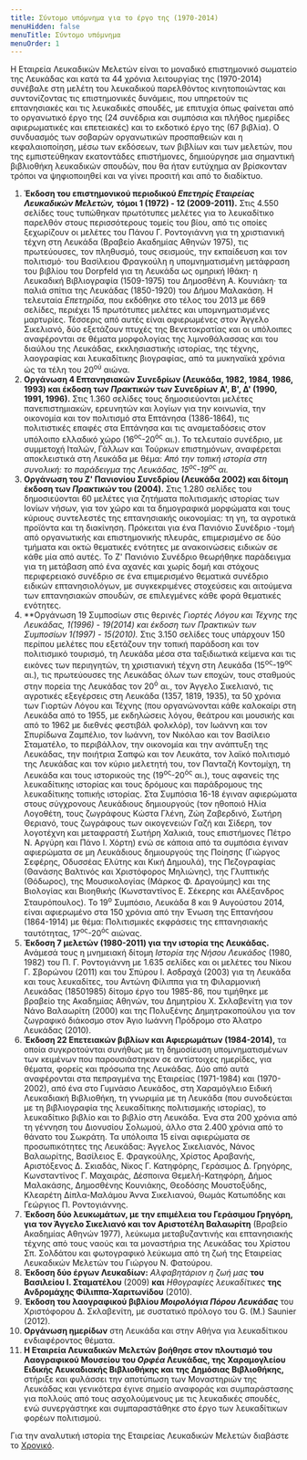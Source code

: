 ```yaml
---
title: Σύντομο υπόμνημα για το έργο της (1970-2014)
menuHidden: false
menuTitle: Σύντομο υπόμνημα
menuOrder: 1
---
```


H Εταιρεία Λευκαδικών Μελετών είναι το μοναδικό επιστημονικό σωματείο της Λευκάδας και κατά τα 44 χρόνια λειτουργίας της \(1970-2014\) συνέβαλε στη μελέτη του λευκαδικού παρελθόντος κινητοποιώντας και συντονίζοντας τις επιστημονικές δυνάμεις, που υπηρετούν τις επτανησιακές και τις λευκαδικές σπουδές, με επιτυχία όπως φαίνεται από το οργανωτικό έργο της \(24 συνέδρια και συμπόσια και πλήθος ημερίδες αφιερωματικές και επετειακές\) και το εκδοτικό έργο της \(67 βιβλία\). Ο συνδυασμός των σοβαρών οργανωτικών προσπαθειών και η κεφαλαιοποίηση, μέσω των εκδόσεων, των βιβλίων και των μελετών, που της εμπιστεύθηκαν εκατοντάδες επιστήμονες, δημιούργησε μια σημαντική βιβλιοθήκη λευκαδικών σπουδών, που θα ήταν ευτύχημα αν βρίσκονταν τρόποι να ψηφιοποιηθεί και να γίνει προσιτή και από το διαδίκτυο.

1. **Έκδοση του επιστημονικού περιοδικού *Επετηρίς Εταιρείας Λευκαδικών Μελετών,* τόμοι 1 \(1972\) - 12 \(2009-2011\).** Στις 4.550 σελίδες τους τυπώθηκαν πρωτότυπες μελέτες για το λευκαδίτικο παρελθόν στους περισσότερους τομείς του βίου, από τις οποίες ξεχωρίζουν οι μελέτες του Πάνου Γ. Ροντογιάννη για τη χριστιανική τέχνη στη Λευκάδα \(Βραβείο Ακαδημίας Αθηνών 1975\), τις πρωτεύουσες, τον πληθυσμό, τους σεισμούς, την εκπαίδευση και τον πολιτισμό· του Βασίλειου Φραγκούλη η υπομνηματισμένη μετάφραση του βιβλίου του Dorpfeld για τη Λευκάδα ως ομηρική Ιθάκη· η Λευκαδική Βιβλιογραφία \(1509-1975\) του Δημοσθένη Α. Κουνιάκη· τα παλιά σπίτια της Λευκάδας \(1850-1920\) του Δήμου Μαλακάση. Η τελευταία *Επετηρίδα,* που εκδόθηκε στο τέλος του 2013 με 669 σελίδες, περιέχει 15 πρωτότυπες μελέτες και υπομνηματισμένες μαρτυρίες. Τέσσερις από αυτές είναι αφιερωμένες στον Άγγελο Σικελιανό, δύο εξετάζουν πτυχές της Βενετοκρατίας και οι υπόλοιπες αναφέρονται σε θέματα μορφολογίας της λιμνοθάλασσας και του διαύλου της Λευκάδας, εκκλησιαστικής ιστορίας, της τέχνης, λαογραφίας και λευκαδίτικης βιογραφίας, από τα μυκηναϊκά χρόνια ώς τα τέλη του 20<sup>ού</sup> αιώνα. 
2. **Οργάνωση 4 Επτανησιακών Συνεδρίων \(Λευκάδα, 1982, 1984, 1986, 1993\) και έκδοση των *Πρακτικών* των Συνεδρίων Α', Β', Δ' \(1990, 1991, 1996\).** Στις 1.360 σελίδες τους δημοσιεύονται μελέτες πανεπιστημιακών, ερευνητών και λογίων για την κοινωνία, την οικονομία και τον πολιτισμό στα Επτάνησα \(1386-1864\), τις πολιτιστικές επαφές στα Επτάνησα και τις αναμεταδόσεις στον υπόλοιπο ελλαδικό χώρο \(16<sup>ος</sup>-20<sup>ός</sup> αι.\). Το τελευταίο συνέδριο, με συμμετοχή Ιταλών, Γάλλων και Τούρκων επιστημόνων, αναφέρεται αποκλειστικά στη Λευκάδα με θέμα: *Από την τοπική ιστορία στη συνολική: το παράδειγμα της Λευκάδας, 15<sup>ος</sup>-19<sup>ος</sup> αι.* 
3. **Οργάνωση του Ζ' Πανιονίου Συνεδρίου \(Λευκάδα 2002\) και δίτομη έκδοση των *Πρακτικών* του \(2004\).** Στις 1.280 σελίδες του δημοσιεύονται 60 μελέτες για ζητήματα πολιτισμικής ιστορίας των Ιονίων νήσων, για τον χώρο και τα δημογραφικά μορφώματα και τους κύριους συντελεστές της επτανησιακής οικονομίας: τη γη, τα αγροτικά προϊόντα και τη διακίνηση. Πρόκειται για ένα Πανιόνιο Συνέδριο -τομή από οργανωτικής και επιστημονικής πλευράς, επιμερισμένο σε δύο τμήματα και οκτώ θεματικές ενότητες με ανακοινώσεις ειδικών σε κάθε μία από αυτές. Το Ζ' Πανιόνιο Συνέδριο θεωρήθηκε παράδειγμα για τη μετάβαση από ένα αχανές και χωρίς δομή και στόχους περιφερειακό συνέδριο σε ένα επιμερισμένο θεματικά συνέδριο ειδικών επτανησιολόγων, με συγκεκριμένες στοχεύσεις και αιτούμενα των επτανησιακών σπουδών, σε επιλεγμένες κάθε φορά θεματικές ενότητες. 
4. **Οργάνωση 19 Συμποσίων στις θερινές *Γιορτές Λόγου και Τέχνης *της Λευκάδας, 1\(1996\) - 19\(2014\) και έκδοση των *Πρακτικών* των Συμποσίων 1\(1997\) - 15\(2010\).** Στις 3.150 σελίδες τους υπάρχουν 150 περίπου μελέτες που εξετάζουν την τοπική παράδοση και τον πολιτισμικό τουρισμό, τη Λευκάδα μέσα στα ταξιδιωτικά κείμενα και τις εικόνες των περιηγητών, τη χριστιανική τέχνη στη Λευκάδα \(15<sup>ος</sup>-19<sup>ος</sup> αι.\), τις πρωτεύουσες της Λευκάδας όλων των εποχών, τους σταθμούς στην πορεία της Λευκάδας τον 20<sup>ό</sup> αι., τον Άγγελο Σικελιανό, τις αγροτικές εξεγέρσεις στη Λευκάδα \(1357, 1819, 1935\), τα 50 χρόνια των Γιορτών Λόγου και Τέχνης \(που οργανώνονται κάθε καλοκαίρι στη Λευκάδα από το 1955, με εκδηλώσεις λόγου, θεάτρου και μουσικής και από το 1962 με διεθνές φεστιβάλ φολκλόρ\), τον Ιωάννη και τον Σπυρίδωνα Ζαμπέλιο, τον Ιωάννη, τον Νικόλαο και τον Βασίλειο Σταματέλο, το περιβάλλον, την οικονομία και την ανάπτυξη της Λευκάδας, την ποιήτρια Σαπφώ και τον Λευκάτα, τον λαϊκό πολιτισμό της Λευκάδας και τον κύριο μελετητή του, τον Πανταζή Κοντομίχη, τη Λευκάδα και τους ιστορικούς της \(19<sup>ος</sup>-20<sup>ός</sup> αι.\), τους αφανείς της λευκαδίτικης ιστορίας και τους δρόμους και παράδρομους της λευκαδίτικης τοπικής ιστορίας. Στα Συμπόσια 16-18 έγιναν αφιερώματα στους σύγχρονους Λευκάδιους δημιουργούς \(τον ηθοποιό Ηλία Λογοθέτη, τους ζωγράφους Κώστα Γλένη, Ζώη Ζαβερδινό, Σωτήρη Θεριανό, τους ζωγράφους των οικογενειών Γαζή και Σίδερη, τον λογοτέχνη και μεταφραστή Σωτήρη Χαλικιά, τους επιστήμονες Πέτρο Ν. Αργύρη και Πάνο Ι. Χόρτη\) ενώ σε κάποια από τα συμπόσια έγιναν αφιερώματα σε μη Λευκάδιους δημιουργούς της Ποίησης \(Γιώργος Σεφέρης, Οδυσσέας Ελύτης και Κική Δημουλά\), της Πεζογραφίας \(Θανάσης Βαλτινός και Χριστόφορος Μηλιώνης\), της Γλυπτικής \(Θόδωρος\), της Μουσικολογίας \(Μάρκος Φ. Δραγούμης\) και της Βιολογίας και Βιοηθικής \(Κωνσταντίνος Ε. Σέκερης και Αλέξανδρος Σταυρόπουλος\). Το 19<sup>ο</sup> Συμπόσιο, Λευκάδα 8 και 9 Αυγούστου 2014, είναι αφιερωμένο στα 150 χρόνια από την Ένωση της Επτανήσου \(1864-1914\) με θέμα: Πολιτισμικές εκφράσεις της επτανησιακής ταυτότητας, 17<sup>ος</sup>-20<sup>ός</sup> αιώνας. 
5. **Έκδοση 7 μελετών \(1980-2011\) για την ιστορία της Λευκάδας.** Ανάμεσά τους η μνημειακή δίτομη *Ιστορία της Νήσου Λευκάδος* \(1980, 1982\) του Π. Γ. Ροντογιάννη με 1.635 σελίδες και οι μελέτες του Νίκου Γ. Σβορώνου \(2011\) και του Σπύρου Ι. Ασδραχά \(2003\) για τη Λευκάδα και τους λευκαδίτες, του Αντώνη Φίλιππα για τη Φιλαρμονική Λευκάδας \(18501985\) δίτομο έργο του 1985-86, που τιμήθηκε με βραβείο της Ακαδημίας Αθηνών, του Δημητρίου Χ. Σκλαβενίτη για τον Νάνο Βαλαωρίτη \(2000\) και της Πολυξένης Δημητρακοπούλου για τον ζωγραφικό διάκοσμο στον Άγιο Ιωάννη Πρόδρομο στο Άλατρο Λευκάδας \(2010\). 
6. **Έκδοση 22 Επετειακών βιβλίων και Αφιερωμάτων \(1984-2014\),** τα οποία συγκροτούνται συνήθως με τη δημοσίευση υπομνηματισμένων των κειμένων που παρουσιάστηκαν σε αντίστοιχες ημερίδες, για θέματα, φορείς και πρόσωπα της Λευκάδας. Δύο από αυτά αναφέρονται στα πεπραγμένα της Εταιρείας \(1971-1984\) και \(1970-2002\), από ένα στο Γυμνάσιο Λευκάδος, στη Χαραμόγλειο Ειδική Λευκαδιακή Βιβλιοθήκη, τη γνωριμία με τη Λευκάδα \(που συνοδεύεται με τη βιβλιογραφία της λευκαδίτικης πολιτισμικής ιστορίας\), το λευκαδίτικο βιβλίο και το βιβλίο στη Λευκάδα. Ένα στα 200 χρόνια από τη γέννηση του Διονυσίου Σολωμού, άλλο στα 2.400 χρόνια από το θάνατο του Σωκράτη. Τα υπόλοιπα 15 είναι αφιερώματα σε προσωπικότητες της Λευκάδας: Άγγελος Σικελιανός, Νάνος Βαλαωρίτης, Βασίλειος Ε. Φραγκούλης, Χρίστος Αραβανής, Αριστόξενος Δ. Σκιαδάς, Νίκος Γ. Κατηφόρης, Γεράσιμος Δ. Γρηγόρης, Κωνσταντίνος Γ. Μαχαιράς, Δέσποινα Θεμελή-Κατηφόρη, Δήμος Μαλακάσης, Δημοσθένης Κουνιάκης, Θεοδόσης Μουστοξύδης, Κλεαρέτη Δίπλα-Μαλάμου Άννα Σικελιανού, Θωμάς Κατωπόδης και Γεώργιος Π. Ροντογιάννης. 
7. **Έκδοση δύο λευκωμάτων, με την επιμέλεια του Γεράσιμου Γρηγόρη, για τον Άγγελο Σικελιανό και τον Αριστοτέλη Βαλαωρίτη** \(Βραβείο Ακαδημίας Αθηνών 1977\), λεύκωμα μεταβυζαντινής και επτανησιακής τέχνης από τους ναούς και τα μοναστήρια της Λευκάδας του Χρίστου Σπ. Σολδάτου και φωτογραφικό λεύκωμα από τη ζωή της Εταιρείας Λευκαδικών Μελετών του Γιώργου Ν. Φατούρου. 
8. **Έκδοση δύο έργων Λευκαδίων:** *Αλφαβητάριον η ζωή μας* **του Βασιλείου Ι. Σταματέλου** \(2009\) **και** *Ηθογραφίες λευκαδίτικες* **της Ανδρομάχης Φίλιππα-Χαριτωνίδου** \(2010\). 
9. **Έκδοση του λαογραφικού βιβλίου *Μοιρολόγια Πόρου Λευκάδας*** του Χριστόφορου Δ. Σκλαβενίτη, με συστατικό πρόλογο του G. \(M.\) Saunier \(2012\). 
10. **Οργάνωση ημερίδων** στη Λευκάδα και στην Αθήνα για λευκαδίτικου ενδιαφέροντος θέματα. 
11. **Η Εταιρεία Λευκαδικών Μελετών βοήθησε στον πλουτισμό του Λαογραφικού Μουσείου του *Ορφέα* Λευκάδας, της Χαραμογλείου Ειδικής Λευκαδιακής Βιβλιοθήκης και της Δημόσιας Βιβλιοθήκης,** στήριξε και φυλάσσει την αποτύπωση των Μοναστηριών της Λευκάδας και γενικότερα έγινε σημείο αναφοράς και συμπαράστασης για πολλούς από τους ασχολούμενους με τις λευκαδικές σπουδές, ενώ συνεργάστηκε και συμπαραστάθηκε στο έργο των λευκαδίτικων φορέων πολιτισμού.

Για την αναλυτική ιστορία της Εταιρείας Λευκαδικών Μελετών διαβάστε το [Χρονικό](/xroniko/).